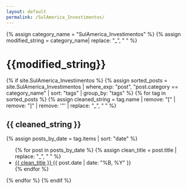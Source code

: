```yaml
---
layout: default
permalink: /SulAmerica_Investimentos/
---
```


{% assign category_name = "SulAmerica_Investimentos" %}
{% assign modified_string = category_name| replace: "_", " " %}
<h1>{{modified_string}}</h1>
{% if site.SulAmerica_Investimentos %}
{% assign sorted_posts = site.SulAmerica_Investimentos | where_exp: "post", "post.category == category_name" | sort: "tags" | group_by: "tags" %}
{% for tag in sorted_posts %}
{% assign cleaned_string = tag.name | remove: "[" | remove: "]" | remove: '"' | replace: "_", " " %}
<h2>{{ cleaned_string }}</h2>
{% assign posts_by_date = tag.items | sort: "date" %}
<ul>
{% for post in posts_by_date %}
{% assign clean_title = post.title | replace: "_", " " %}
<li><a href="{{ post.url | relative_url }}">{{ clean_title }} </a><span>{{ post.date | date: "%B, %Y" }}</span></li>
{% endfor %}
</ul>
{% endfor %}
{% endif %}

